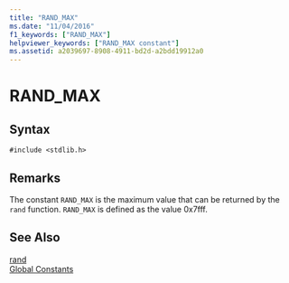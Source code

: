 ```yaml
---
title: "RAND_MAX"
ms.date: "11/04/2016"
f1_keywords: ["RAND_MAX"]
helpviewer_keywords: ["RAND_MAX constant"]
ms.assetid: a2039697-8908-4911-bd2d-a2bdd19912a0
---
```

# RAND_MAX

## Syntax

```
#include <stdlib.h>
```

## Remarks

The constant `RAND_MAX` is the maximum value that can be returned by the `rand` function. `RAND_MAX` is defined as the value 0x7fff.

## See Also

[rand](../c-runtime-library/reference/rand.md)<br/>
[Global Constants](../c-runtime-library/global-constants.md)
